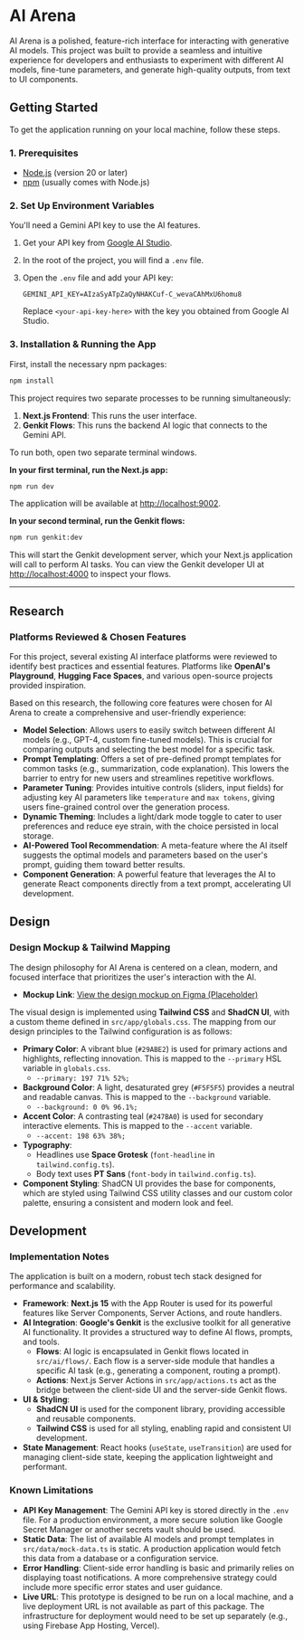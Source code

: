 # AI Arena

AI Arena is a polished, feature-rich interface for interacting with generative AI models. This project was built to provide a seamless and intuitive experience for developers and enthusiasts to experiment with different AI models, fine-tune parameters, and generate high-quality outputs, from text to UI components.

## Getting Started

To get the application running on your local machine, follow these steps.

### 1. Prerequisites

- [Node.js](https://nodejs.org/) (version 20 or later)
- [npm](https://www.npmjs.com/) (usually comes with Node.js)

### 2. Set Up Environment Variables

You'll need a Gemini API key to use the AI features.

1.  Get your API key from [Google AI Studio](https://aistudio.google.com/app/apikey).
2.  In the root of the project, you will find a `.env` file.
3.  Open the `.env` file and add your API key:

    ```
    GEMINI_API_KEY=AIzaSyATpZaQyNHAKCuf-C_wevaCAhMxU6homu8
    ```

    Replace `<your-api-key-here>` with the key you obtained from Google AI Studio.

### 3. Installation & Running the App

First, install the necessary npm packages:

```bash
npm install
```

This project requires two separate processes to be running simultaneously:

1.  **Next.js Frontend**: This runs the user interface.
2.  **Genkit Flows**: This runs the backend AI logic that connects to the Gemini API.

To run both, open two separate terminal windows.

**In your first terminal, run the Next.js app:**

```bash
npm run dev
```

The application will be available at [http://localhost:9002](http://localhost:9002).

**In your second terminal, run the Genkit flows:**

```bash
npm run genkit:dev
```

This will start the Genkit development server, which your Next.js application will call to perform AI tasks. You can view the Genkit developer UI at [http://localhost:4000](http://localhost:4000) to inspect your flows.

---

## Research

### Platforms Reviewed & Chosen Features

For this project, several existing AI interface platforms were reviewed to identify best practices and essential features. Platforms like **OpenAI's Playground**, **Hugging Face Spaces**, and various open-source projects provided inspiration.

Based on this research, the following core features were chosen for AI Arena to create a comprehensive and user-friendly experience:

-   **Model Selection**: Allows users to easily switch between different AI models (e.g., GPT-4, custom fine-tuned models). This is crucial for comparing outputs and selecting the best model for a specific task.
-   **Prompt Templating**: Offers a set of pre-defined prompt templates for common tasks (e.g., summarization, code explanation). This lowers the barrier to entry for new users and streamlines repetitive workflows.
-   **Parameter Tuning**: Provides intuitive controls (sliders, input fields) for adjusting key AI parameters like `temperature` and `max tokens`, giving users fine-grained control over the generation process.
-   **Dynamic Theming**: Includes a light/dark mode toggle to cater to user preferences and reduce eye strain, with the choice persisted in local storage.
-   **AI-Powered Tool Recommendation**: A meta-feature where the AI itself suggests the optimal models and parameters based on the user's prompt, guiding them toward better results.
-   **Component Generation**: A powerful feature that leverages the AI to generate React components directly from a text prompt, accelerating UI development.

## Design

### Design Mockup & Tailwind Mapping

The design philosophy for AI Arena is centered on a clean, modern, and focused interface that prioritizes the user's interaction with the AI.

-   **Mockup Link**: [View the design mockup on Figma (Placeholder)](https://www.figma.com/proto/your-mockup-link-here)

The visual design is implemented using **Tailwind CSS** and **ShadCN UI**, with a custom theme defined in `src/app/globals.css`. The mapping from our design principles to the Tailwind configuration is as follows:

-   **Primary Color**: A vibrant blue (`#29ABE2`) is used for primary actions and highlights, reflecting innovation. This is mapped to the `--primary` HSL variable in `globals.css`.
    -   `--primary: 197 71% 52%;`
-   **Background Color**: A light, desaturated grey (`#F5F5F5`) provides a neutral and readable canvas. This is mapped to the `--background` variable.
    -   `--background: 0 0% 96.1%;`
-   **Accent Color**: A contrasting teal (`#247BA0`) is used for secondary interactive elements. This is mapped to the `--accent` variable.
    -   `--accent: 198 63% 38%;`
-   **Typography**:
    -   Headlines use **Space Grotesk** (`font-headline` in `tailwind.config.ts`).
    -   Body text uses **PT Sans** (`font-body` in `tailwind.config.ts`).
-   **Component Styling**: ShadCN UI provides the base for components, which are styled using Tailwind CSS utility classes and our custom color palette, ensuring a consistent and modern look and feel.

## Development

### Implementation Notes

The application is built on a modern, robust tech stack designed for performance and scalability.

-   **Framework**: **Next.js 15** with the App Router is used for its powerful features like Server Components, Server Actions, and route handlers.
-   **AI Integration**: **Google's Genkit** is the exclusive toolkit for all generative AI functionality. It provides a structured way to define AI flows, prompts, and tools.
    -   **Flows**: AI logic is encapsulated in Genkit flows located in `src/ai/flows/`. Each flow is a server-side module that handles a specific AI task (e.g., generating a component, routing a prompt).
    -   **Actions**: Next.js Server Actions in `src/app/actions.ts` act as the bridge between the client-side UI and the server-side Genkit flows.
-   **UI & Styling**:
    -   **ShadCN UI** is used for the component library, providing accessible and reusable components.
    -   **Tailwind CSS** is used for all styling, enabling rapid and consistent UI development.
-   **State Management**: React hooks (`useState`, `useTransition`) are used for managing client-side state, keeping the application lightweight and performant.

### Known Limitations

-   **API Key Management**: The Gemini API key is stored directly in the `.env` file. For a production environment, a more secure solution like Google Secret Manager or another secrets vault should be used.
-   **Static Data**: The list of available AI models and prompt templates in `src/data/mock-data.ts` is static. A production application would fetch this data from a database or a configuration service.
-   **Error Handling**: Client-side error handling is basic and primarily relies on displaying toast notifications. A more comprehensive strategy could include more specific error states and user guidance.
-   **Live URL**: This prototype is designed to be run on a local machine, and a live deployment URL is not available as part of this package. The infrastructure for deployment would need to be set up separately (e.g., using Firebase App Hosting, Vercel).
